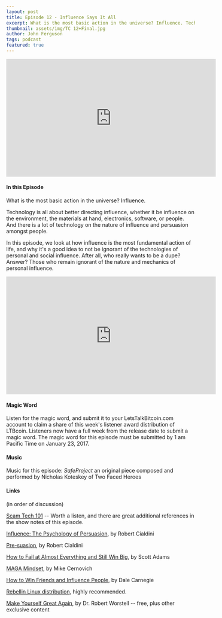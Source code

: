 ```yaml
---
layout: post
title: Episode 12 - Influence Says It All
excerpt: What is the most basic action in the universe? Influence. Technology is all about better directing influence, whether it be influence on the environment, the materials at hand, electronics, software, or people. And there is a lot of technology on the nature of influence and persuasion amongst people. 
thumbnail: assets/img/TC 12+Final.jpg
author: John Ferguson
tags: podcast
featured: true
---
```


<iframe width="560" height="315" src="https://www.youtube.com/embed/T_4s7O5NUd8" frameborder="0" allowfullscreen></iframe>

#### In this Episode

What is the most basic action in the universe? Influence.

Technology is all about better directing influence, whether it be influence on the environment, the materials at hand, electronics, software, or people. And there is a lot of technology on the nature of influence and persuasion amongst people. 

In this episode, we look at how influence is the most fundamental action of life, and why it's a good idea to not be ignorant of the technologies of personal and social influence. After all, who really wants to be a dupe? Answer? Those who remain ignorant of the nature and mechanics of personal influence.

<iframe width="560" height="315" src="https://www.youtube.com/embed/ZEQ_3bt7p_A" frameborder="0" allowfullscreen></iframe>

#### Magic Word

Listen for the magic word, and submit it to your LetsTalkBitcoin.com account to claim a share of this week's  listener award distribution of LTBcoin. Listeners now have a full week from the release date to submit a magic word. The magic word for this episode must be submitted by 1 am Pacific Time on January 23, 2017.

#### Music

Music for this episode: *SafeProject* an original piece composed and performed by Nicholas Koteskey of Two Faced Heroes

#### Links
(in order of discussion)

[Scam Tech 101](http://technologyandchoice.com/2016/05/episode-5-scam-tech-101/) -- Worth a listen, and there are great additional references in the show notes of this episode. 

[Influence: The Psychology of Persuasion](https://www.amazon.com/Influence-Psychology-Persuasion-Robert-Cialdini/dp/006124189X/ref=sr_1_1?s=books&ie=UTF8&qid=1484550989&sr=1-1&keywords=influence), by Robert Cialdini

[Pre-suasion](https://www.amazon.com/Pre-Suasion-Revolutionary-Way-Influence-Persuade/dp/1501109790/ref=sr_1_1?s=books&ie=UTF8&qid=1484551043&sr=1-1&keywords=pre+suasion), by Robert Cialdini

[How to Fail at Almost Everything and Still Win Big](https://www.amazon.com/How-Fail-Almost-Everything-Still/dp/1591847745/ref=sr_1_1?s=books&ie=UTF8&qid=1484551150&sr=1-1&keywords=scott+adams+-+how+to+fail+at+almost+everything+and+still+win+big), by Scott Adams

[MAGA Mindset](https://www.amazon.com/Maga-Mindset-Making-America-Great/dp/9527065925/ref=sr_1_1?s=books&ie=UTF8&qid=1484551349&sr=1-1&keywords=maga+mindset), by Mike Cernovich

[How to Win Friends and Influence People](https://www.amazon.com/How-Win-Friends-Influence-People/dp/8175993480/ref=sr_1_6?ie=UTF8&qid=1484551646&sr=8-6&keywords=how+to+win+friends+and+influence+people), by Dale Carnegie

[Rebellin Linux distribution](https://therebellin.com/), highly recommended.

[Make Yourself Great Again](http://livesensical.com/mygajoin/), by Dr. Robert Worstell -- free, plus other exclusive content
